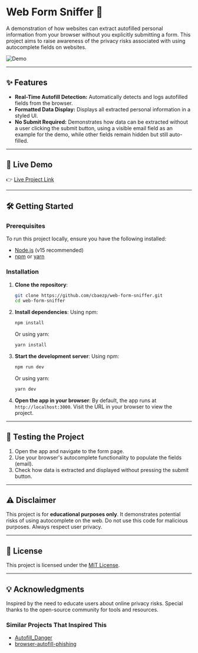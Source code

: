 # Web Form Sniffer 🚨

A demonstration of how websites can extract autofilled personal information from your browser without you explicitly submitting a form. This project aims to raise awareness of the privacy risks associated with using autocomplete fields on websites.

![Demo](./demo.gif)

---

## ✨ Features
- **Real-Time Autofill Detection:** Automatically detects and logs autofilled fields from the browser.
- **Formatted Data Display:** Displays all extracted personal information in a styled UI.
- **No Submit Required:** Demonstrates how data can be extracted without a user clicking the submit button, using a visible email field as an example for the demo, while other fields remain hidden but still auto-filled.

---

## 🚀 Live Demo
👉 [Live Project Link](https://web-form-sniffer.vercel.app/)

---

## 🛠️ Getting Started

### Prerequisites
To run this project locally, ensure you have the following installed:
- [Node.js](https://nodejs.org/) (v15 recommended)
- [npm](https://www.npmjs.com/) or [yarn](https://yarnpkg.com/)

### Installation
1. **Clone the repository**:
   ```bash
   git clone https://github.com/cbaezp/web-form-sniffer.git
   cd web-form-sniffer
   ```

2. **Install dependencies**:
   Using npm:
   ```bash
   npm install
   ```
   Or using yarn:
   ```bash
   yarn install
   ```

3. **Start the development server**:
   Using npm:
   ```bash
   npm run dev
   ```
   Or using yarn:
   ```bash
   yarn dev
   ```

4. **Open the app in your browser**:
   By default, the app runs at `http://localhost:3000`. Visit the URL in your browser to view the project.

---

## 🧪 Testing the Project
1. Open the app and navigate to the form page.
2. Use your browser's autocomplete functionality to populate the fields (email).
3. Check how data is extracted and displayed without pressing the submit button.


---


## ⚠️ Disclaimer
This project is for **educational purposes only**. It demonstrates potential risks of using autocomplete on the web. Do not use this code for malicious purposes. Always respect user privacy.

---

## 📜 License
This project is licensed under the [MIT License](LICENSE).

---

## 💡 Acknowledgments
Inspired by the need to educate users about online privacy risks. Special thanks to the open-source community for tools and resources.

### Similar Projects That Inspired This
- [Autofill_Danger](https://github.com/0dayCTF/Autofill_Danger)
- [browser-autofill-phishing](https://github.com/anttiviljami/browser-autofill-phishing)


